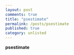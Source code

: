 ```yaml
---
layout: post
comments: true
title: "psestimate"
permalink: /posts/psestimate
published: true
category: unlisted
---
```


**psestimate**
